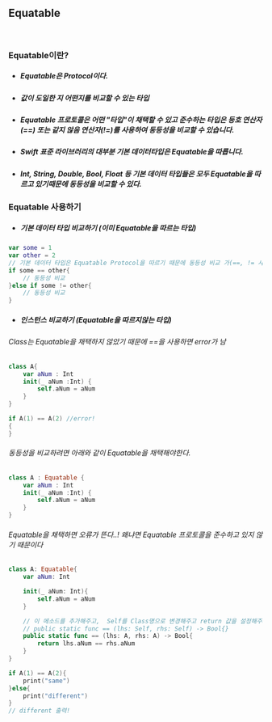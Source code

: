 ## Equatable

<br>

### Equatable이란?
- ##### Equatable은 Protocol이다.
- ##### 값이 도일한 지 어떤지를 비교할 수 있는 타입
- ##### Equatable 프로토콜은 어떤 "타입"이 채택할 수 있고 준수하는 타입은 등호 연산자(==) 또는 같지 않음 연산자(!=)를 사용하여 동등성을 비교할 수 있습니다.
- ##### Swift 표준 라이브러리의 대부분 기본 데이터타입은 Equatable을 따릅니다.
- ##### Int, String, Double, Bool, Float 등 기본 데이터 타입들은 모두 Equatable을 따르고 있기때문에 동등성을 비교할 수 있다.

### Equatable 사용하기
- ##### 기본 데이터 타입 비교하기 (이미 Equatable을 따르는 타입) 
```Swift
var some = 1
var other = 2
// 기본 데이터 타입은 Equatable Protocol을 따르기 때문에 동등성 비교 가(==, != 사용 가능)
if some == other{
    // 동등성 비교
}else if some != other{
    // 동등성 비교
}
```

- ##### 인스턴스 비교하기 (Equatable을 따르지않는 타입)
###### Class는 Equatable을 채택하지 않았기 때문에 ==을 사용하면 error가 남
```Swift
class A{
    var aNum : Int
    init(_ aNum :Int) {
        self.aNum = aNum
    }
}

if A(1) == A(2) //error!
{
}
``` 
###### 동등성을 비교하려면 아래와 같이 Equatable을 채택해야한다.
```Swift
class A : Equatable {
    var aNum : Int
    init(_ aNum :Int) {
        self.aNum = aNum
    }
}
```
###### Equatable을 채택하면 오류가 뜬다..! 왜냐면 Equatable 프로토콜을 준수하고 있지 않기 때문이다
```Swift
class A: Equatable{
    var aNum: Int

    init(_ aNum: Int){
        self.aNum = aNum
    }

    // 이 메소드를 추가해주고,  Self를 Class명으로 변경해주고 return 값을 설정해주자
    // public static func == (lhs: Self, rhs: Self) -> Bool{}
    public static func == (lhs: A, rhs: A) -> Bool{
        return lhs.aNum == rhs.aNum
    }
}

if A(1) == A(2){
    print("same")
}else{
    print("different")
}
// different 출력!
```